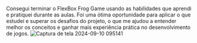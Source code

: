 Consegui terminar o FlexBox Frog Game usando as habilidades que aprendi e pratiquei durante as aulas. Foi uma ótima oportunidade para aplicar o que estudei e superar os desafios do projeto, o que me ajudou a entender melhor os conceitos e ganhar mais experiência prática no desenvolvimento de jogos.
![Captura de tela 2024-09-10 095141](https://github.com/user-attachments/assets/b07211c9-1581-4f95-b92d-f9a2eeb84a88)
